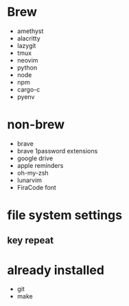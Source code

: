 # Brew
- amethyst
- alacritty
- lazygit
- tmux
- neovim
- python
- node
- npm
- cargo-c
- pyenv

# non-brew
- brave
- brave 1password extensions
- google drive
- apple reminders
- oh-my-zsh
- lunarvim
- FiraCode font


# file system settings
## key repeat


# already installed
- git
- make
